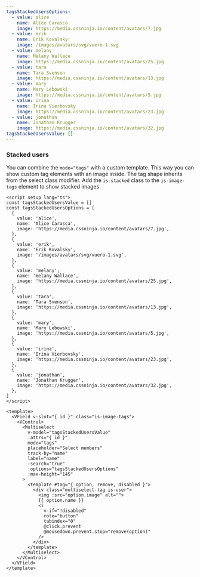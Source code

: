 ```yaml
---
tagsStackedUsersOptions:
  - value: alice
    name: Alice Carasca
    image: https://media.cssninja.io/content/avatars/7.jpg
  - value: erik
    name: Erik Kovalsky
    image: /images/avatars/svg/vuero-1.svg
  - value: melany
    name: Melany Wallace
    image: https://media.cssninja.io/content/avatars/25.jpg
  - value: tara
    name: Tara Svenson
    image: https://media.cssninja.io/content/avatars/13.jpg
  - value: mary
    name: Mary Lebowski
    image: https://media.cssninja.io/content/avatars/5.jpg
  - value: irina
    name: Irina Vierbovsky
    image: https://media.cssninja.io/content/avatars/23.jpg
  - value: jonathan
    name: Jonathan Krugger
    image: https://media.cssninja.io/content/avatars/32.jpg
tagsStackedUsersValue: []
---
```


### Stacked users

You can combine the `mode="tags"` with a custom template. This way you can
show custom tag elements with an image inside. The tag shape inherits from
the select class modifier. Add the `is-stacked` class to the `is-image-tags`
element to show stacked images.

<!--code-->

```vue
<script setup lang="ts">
const tagsStackedUsersValue = []
const tagsStackedUsersOptions = [
  {
    value: 'alice',
    name: 'Alice Carasca',
    image: 'https://media.cssninja.io/content/avatars/7.jpg',
  },
  {
    value: 'erik',
    name: 'Erik Kovalsky',
    image: '/images/avatars/svg/vuero-1.svg',
  },
  {
    value: 'melany',
    name: 'melany Wallace',
    image: 'https://media.cssninja.io/content/avatars/25.jpg',
  },
  {
    value: 'tara',
    name: 'Tara Svenson',
    image: 'https://media.cssninja.io/content/avatars/13.jpg',
  },
  {
    value: 'mary',
    name: 'Mary Lebowski',
    image: 'https://media.cssninja.io/content/avatars/5.jpg',
  },
  {
    value: 'irina',
    name: 'Irina Vierbovsky',
    image: 'https://media.cssninja.io/content/avatars/23.jpg',
  },
  {
    value: 'jonathan',
    name: 'Jonathan Krugger',
    image: 'https://media.cssninja.io/content/avatars/32.jpg',
  },
]
</script>

<template>
  <VField v-slot="{ id }" class="is-image-tags">
    <VControl>
      <Multiselect
        v-model="tagsStackedUsersValue"
        :attrs="{ id }"
        mode="tags"
        placeholder="Select members"
        track-by="name"
        label="name"
        :search="true"
        :options="tagsStackedUsersOptions"
        :max-height="145"
      >
        <template #tag="{ option, remove, disabled }">
          <div class="multiselect-tag is-user">
            <img :src="option.image" alt="">
            {{ option.name }}
            <i
              v-if="!disabled"
              role="button"
              tabindex="0"
              @click.prevent
              @mousedown.prevent.stop="remove(option)"
            />
          </div>
        </template>
      </Multiselect>
    </VControl>
  </VField>
</template>
```

<!--/code-->

<!--example-->

<div class="columns">
  <div class="column is-4">
    <VField v-slot="{ id }" class="is-image-tags is-stacked">
      <VControl>
        <Multiselect
          :attrs="{ id }"
          v-model="frontmatter.tagsStackedUsersValue"
          mode="tags"
          placeholder="Select members"
          trackBy="name"
          label="name"
          :search="true"
          :options="frontmatter.tagsStackedUsersOptions"
          :max-height="145"
        >
          <template v-slot:tag="{ option, remove, disabled }">
            <div class="multiselect-tag is-user">
              <img :src="option.image" alt="" />
              <i
                v-if="!disabled"
                @click.prevent
                @mousedown.prevent.stop="remove(option)"
              />
            </div>
          </template>
        </Multiselect>
      </VControl>
    </VField>
  </div>
  <div class="column is-4">
    <VField v-slot="{ id }" class="is-image-tags is-stacked is-curved-select">
      <VControl>
        <Multiselect
          :attrs="{ id }"
          v-model="frontmatter.tagsStackedUsersValue"
          mode="tags"
          placeholder="Select members"
          trackBy="name"
          label="name"
          :search="true"
          :options="frontmatter.tagsStackedUsersOptions"
          :max-height="145"
        >
          <template v-slot:tag="{ option, remove, disabled }">
            <div class="multiselect-tag is-user">
              <img :src="option.image" alt="" />
              <i
                v-if="!disabled"
                @click.prevent
                @mousedown.prevent.stop="remove(option)"
              />
            </div>
          </template>
        </Multiselect>
      </VControl>
    </VField>
  </div>
  <div class="column is-4">
    <VField v-slot="{ id }" class="is-image-tags is-stacked is-rounded-select">
      <VControl>
        <Multiselect
          :attrs="{ id }"
          v-model="frontmatter.tagsStackedUsersValue"
          mode="tags"
          placeholder="Select members"
          trackBy="name"
          label="name"
          :search="true"
          :options="frontmatter.tagsStackedUsersOptions"
          :max-height="145"
        >
          <template v-slot:tag="{ option, remove, disabled }">
            <div class="multiselect-tag is-user">
              <img :src="option.image" alt="" />
              <i
                v-if="!disabled"
                @click.prevent
                @mousedown.prevent.stop="remove(option)"
              />
            </div>
          </template>
        </Multiselect>
      </VControl>
    </VField>
  </div>
</div>

<!--/example-->
